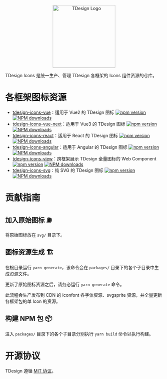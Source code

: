 <p align="center">
  <a href="https://tdesign.tencent.com/" target="_blank">
    <img alt="TDesign Logo" width="200" src="https://tdesign.gtimg.com/site/TDesign.png">
  </a>
</p>

TDesign Icons 是统一生产、管理 TDesign 各框架的 Icons 组件资源的仓库。

# 各框架图标资源

- [tdesign-icons-vue](./packages/vue)：适用于 Vue2 的 TDesign 图标 [![npm version](https://img.shields.io/npm/v/tdesign-icons-vue.svg?style=flat)](https://www.npmjs.com/package/tdesign-icons-vue) [![NPM downloads](http://img.shields.io/npm/dt/tdesign-icons-vue.svg)](https://npmjs.org/package/tdesign-icons-vue)
- [tdesign-icons-vue-next](./packages/vue-next)：适用于 Vue3 的 TDesign 图标 [![npm version](https://img.shields.io/npm/v/tdesign-icons-vue-next.svg?style=flat)](https://www.npmjs.com/package/tdesign-icons-vue-next) [![NPM downloads](http://img.shields.io/npm/dt/tdesign-icons-vue-next.svg)](https://npmjs.org/package/tdesign-icons-vue-next)
- [tdesign-icons-react](./packages/react)：适用于 React 的 TDesign 图标 [![npm version](https://img.shields.io/npm/v/tdesign-icons-react.svg?style=flat)](https://www.npmjs.com/package/tdesign-icons-react) [![NPM downloads](http://img.shields.io/npm/dt/tdesign-icons-react.svg)](https://npmjs.org/package/tdesign-icons-react)
- [tdesign-icons-angular](./packages/angular)：适用于 Angular 的 TDesign 图标 [![npm version](https://img.shields.io/npm/v/tdesign-icons-angular.svg?style=flat)](https://www.npmjs.com/package/tdesign-icons-angular) [![NPM downloads](http://img.shields.io/npm/dt/tdesign-icons-angular.svg)](https://npmjs.org/package/tdesign-icons-angular)
- [tdesign-icons-view](./packages/view)：跨框架展示 TDesign 全量图标的 Web Component [![npm version](https://img.shields.io/npm/v/tdesign-icons-view.svg?style=flat)](https://www.npmjs.com/package/tdesign-icons-view) [![NPM downloads](http://img.shields.io/npm/dt/tdesign-icons-view.svg)](https://npmjs.org/package/tdesign-icons-view)
- [tdesign-icons-svg](./packages/svg)：纯 SVG 的 TDesign 图标 [![npm version](https://img.shields.io/npm/v/tdesign-icons-svg.svg?style=flat)](https://www.npmjs.com/package/tdesign-icons-svg) [![NPM downloads](http://img.shields.io/npm/dt/tdesign-icons-svg.svg)](https://npmjs.org/package/tdesign-icons-svg)

# 贡献指南

## 加入原始图标 ⛽️

将原始图标放在 `svg/` 目录下。

## 图标资源生成 🏗

在根目录运行 `yarn generate`，该命令会在 `packages/` 目录下的各个子目录中生成资源文件。

更新了原始图标资源之后，请务必运行 `yarn generate` 命令。

此流程会生产发布到 CDN 的 iconfont 各字体资源、svgsprite 资源，并全量更新各框架包的单 Icon 的资源。

## 构建 NPM 包 📦

进入 `packages/` 目录下的各个子目录分别执行 `yarn build` 命令以执行构建。

# 开源协议

TDesign 遵循 [MIT 协议](https://github.com/Tencent/tdesign-icons/blob/main/LICENSE)。
